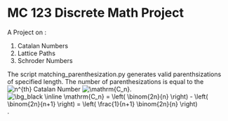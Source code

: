 # MC 123 Discrete Math Project
A Project on :
1. Catalan Numbers
2. Lattice Paths
3. Schroder Numbers

The script matching_parenthesization.py generates valid parenthsizations of specified length.
The number of parenthesizations is equal to the <img src="https://latex.codecogs.com/svg.image?n^{th}" title="n^{th}" /> Catalan Number <img src="https://latex.codecogs.com/svg.image?\mathrm{C_n}" title="\mathrm{C_n}" />.
<img src="https://latex.codecogs.com/svg.image?\bg_black&space;\inline&space;\mathrm{C_n}&space;=&space;\left(&space;\binom{2n}{n}&space;\right)&space;-&space;\left(&space;\binom{2n}{n&plus;1}&space;\right)&space;=&space;\left(&space;\frac{1}{n&plus;1}&space;\binom{2n}{n}&space;\right)" title="\bg_black \inline \mathrm{C_n} = \left( \binom{2n}{n} \right) - \left( \binom{2n}{n+1} \right) = \left( \frac{1}{n+1} \binom{2n}{n} \right)" />.
